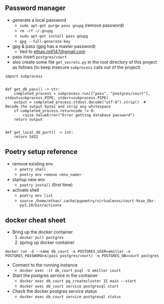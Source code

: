## Password manager

- generate a local password
    - `sudo apt-get purge pass gnupg` (remove password)
    - `rm -rf ~/.gnupg`
    - `sudo apt-get install pass gnupg`
    - `gpg --full-generate-key`
- gpg & pass (gpg has a master password)
    - tied to ethan.mill147@gmail.com
- pass insert `postgres/court`
- also create some file `get_secrets.py` in the root directory of this project as follows (to keep insecure `subprocess` calls out of the project)

```
import subprocess


def get_db_pass() -> str:
    completed_process = subprocess.run(["pass", "postgres/court"], stdout=subprocess.PIPE, stderr=subprocess.PIPE)
    output = completed_process.stdout.decode("utf-8").strip()  # Decode the output bytes and strip any whitespace
    if completed_process.returncode != 0:
        raise ValueError("Error getting database password")
    return output


def get_local_db_port() -> int:
    return 5432
```

## Poetry setup reference

- remove existing env
    - `poetry shell`
    - `poetry env remove <env_name>`
- startup new env
    - `poetry install` (first time)
- activate shell
    - `poetry env list`
    - `source /home/ethan/.cache/pypoetry/virtualenvs/court-9sax_Dbr-py3.10/bin/activate`

## docker cheat sheet

- Bring up the docker container
    1. `docker pull postgres`
    2. spring up docker container

```
docker run -d --name db_court -e POSTGRES_USER=emiller -e POSTGRES_PASSWORD=$(pass postgres/court) -e POSTGRES_DB=court postgres
```

- Connect to the running instance
    - `docker exec -it db_court psql -U emiller court`
- Start the postgres service in the container
    - `docker exec db_court pg_createcluster 15 main --start`
    - `docker exec db_court service postgresql start`
- Check the docker postgres service status
    - `docker exec db_court service postgresql status`

